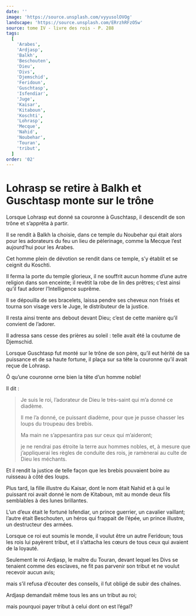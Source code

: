 ```yaml
---
date: ''
image: 'https://source.unsplash.com/vyyusolOVOg'
landscape: 'https://source.unsplash.com/ERrzhRFzO5w'
source: tome IV - livre des rois - P. 288
tags:
  [
    'Arabes',
    'Ardjasp',
    'Balkh',
    'Beschouten',
    'Dieu',
    'Divs',
    'Djemschid',
    'Feridoun',
    'Guschtasp',
    'Isfendiar',
    'Juge',
    'Kaisar',
    'Kitaboun',
    'Koschti',
    'Lohrasp',
    'Mecque',
    'Nahid',
    'Noubehar',
    'Touran',
    'tribut',
  ]
order: '02'
---
```


# Lohrasp se retire à Balkh et Guschtasp monte sur le trône

Lorsque Lohrasp eut donné sa couronne à Guschtasp, il descendit de son trône et s’apprêta à partir.

Il se rendit à Balkh la choisie, dans ce temple du Noubehar qui était alors pour les adorateurs du feu un lieu de pèlerinage, comme la Mecque l’est aujourd’hui pour les Arabes.

Cet homme plein de dévotion se rendit dans ce temple, s’y établit et se ceignit du Koschti.

Il ferma la porte du temple glorieux, il ne souffrit aucun homme d’une autre religion dans son enceinte; il revêtit la robe de lin des prêtres; c’est ainsi qu’il faut adorer l’Intelligence suprême.

Il se dépouilla de ses bracelets, laissa pendre ses cheveux non frisés et tourna son visage vers le Juge, le distributeur de la justice.

Il resta ainsi trente ans debout devant Dieu; c’est de cette manière qu’il convient de l’adorer.

Il adressa sans cesse des prières au soleil : telle avait été la coutume de Djemschid.

Lorsque Guschtasp fut monté sur le trône de son père, qu’il eut hérité de sa puissance et de sa haute fortune, il plaça sur sa tête la couronne qu’il avait reçue de Lohrasp.

Ô qu’une couronne orne bien la tête d’un homme noble!

Il dit :

> Je suis le roi, l’adorateur de Dieu le très-saint qui m’a donné ce diadème.
>
> Il me l’a donné, ce puissant diadème, pour que je pusse chasser les loups du troupeau des brebis.
>
> Ma main ne s’appesantira pas sur ceux qui m’aideront;
>
> je ne rendrai pas étroite la terre aux hommes nobles, et, à mesure que j’appliquerai les règles de conduite des rois, je ramènerai au culte de Dieu les méchants.

Et il rendit la justice de telle façon que les brebis pouvaient boire au ruisseau à côté des loups.

Plus tard, la fille illustre du Kaisar, dont le nom était Nahid et à qui le puissant roi avait donné le nom de Kitaboun, mit au monde deux fils semblables à des lunes brillantes.

L’un d’eux était le fortuné Isfendiar, un prince guerrier, un cavalier vaillant; l’autre était Beschouten, un héros qui frappait de l’épée, un prince illustre, un destructeur des armées.

Lorsque ce roi eut soumis le monde, il voulut être un autre Feridoun; tous les rois lui payèrent tribut, et il s’attacha les cœurs de tous ceux qui avaient de la loyauté.

Seulement le roi Ardjasp, le maître du Touran, devant lequel les Divs se tenaient comme des esclaves, ne fit pas parvenir son tribut et ne voulut recevoir aucun avis;

mais s’il refusa d’écouter des conseils, il fut obligé de subir des chaînes.

Ardjasp demandait même tous les ans un tribut au roi;

mais pourquoi payer tribut à celui dont on est l’égal?
